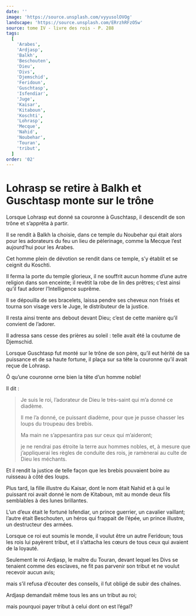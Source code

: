 ```yaml
---
date: ''
image: 'https://source.unsplash.com/vyyusolOVOg'
landscape: 'https://source.unsplash.com/ERrzhRFzO5w'
source: tome IV - livre des rois - P. 288
tags:
  [
    'Arabes',
    'Ardjasp',
    'Balkh',
    'Beschouten',
    'Dieu',
    'Divs',
    'Djemschid',
    'Feridoun',
    'Guschtasp',
    'Isfendiar',
    'Juge',
    'Kaisar',
    'Kitaboun',
    'Koschti',
    'Lohrasp',
    'Mecque',
    'Nahid',
    'Noubehar',
    'Touran',
    'tribut',
  ]
order: '02'
---
```


# Lohrasp se retire à Balkh et Guschtasp monte sur le trône

Lorsque Lohrasp eut donné sa couronne à Guschtasp, il descendit de son trône et s’apprêta à partir.

Il se rendit à Balkh la choisie, dans ce temple du Noubehar qui était alors pour les adorateurs du feu un lieu de pèlerinage, comme la Mecque l’est aujourd’hui pour les Arabes.

Cet homme plein de dévotion se rendit dans ce temple, s’y établit et se ceignit du Koschti.

Il ferma la porte du temple glorieux, il ne souffrit aucun homme d’une autre religion dans son enceinte; il revêtit la robe de lin des prêtres; c’est ainsi qu’il faut adorer l’Intelligence suprême.

Il se dépouilla de ses bracelets, laissa pendre ses cheveux non frisés et tourna son visage vers le Juge, le distributeur de la justice.

Il resta ainsi trente ans debout devant Dieu; c’est de cette manière qu’il convient de l’adorer.

Il adressa sans cesse des prières au soleil : telle avait été la coutume de Djemschid.

Lorsque Guschtasp fut monté sur le trône de son père, qu’il eut hérité de sa puissance et de sa haute fortune, il plaça sur sa tête la couronne qu’il avait reçue de Lohrasp.

Ô qu’une couronne orne bien la tête d’un homme noble!

Il dit :

> Je suis le roi, l’adorateur de Dieu le très-saint qui m’a donné ce diadème.
>
> Il me l’a donné, ce puissant diadème, pour que je pusse chasser les loups du troupeau des brebis.
>
> Ma main ne s’appesantira pas sur ceux qui m’aideront;
>
> je ne rendrai pas étroite la terre aux hommes nobles, et, à mesure que j’appliquerai les règles de conduite des rois, je ramènerai au culte de Dieu les méchants.

Et il rendit la justice de telle façon que les brebis pouvaient boire au ruisseau à côté des loups.

Plus tard, la fille illustre du Kaisar, dont le nom était Nahid et à qui le puissant roi avait donné le nom de Kitaboun, mit au monde deux fils semblables à des lunes brillantes.

L’un d’eux était le fortuné Isfendiar, un prince guerrier, un cavalier vaillant; l’autre était Beschouten, un héros qui frappait de l’épée, un prince illustre, un destructeur des armées.

Lorsque ce roi eut soumis le monde, il voulut être un autre Feridoun; tous les rois lui payèrent tribut, et il s’attacha les cœurs de tous ceux qui avaient de la loyauté.

Seulement le roi Ardjasp, le maître du Touran, devant lequel les Divs se tenaient comme des esclaves, ne fit pas parvenir son tribut et ne voulut recevoir aucun avis;

mais s’il refusa d’écouter des conseils, il fut obligé de subir des chaînes.

Ardjasp demandait même tous les ans un tribut au roi;

mais pourquoi payer tribut à celui dont on est l’égal?
